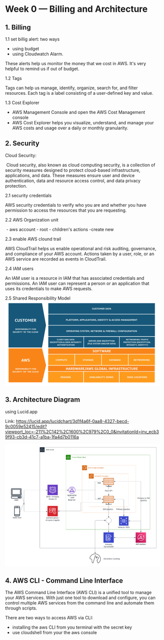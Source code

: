 # Week 0 — Billing and Architecture

## 1. Billing

1.1 set billig alert: two ways

- using budget 
- using Cloudwatch Alarm.  

These alerts help us monitor the money that we cost in AWS. It's very helpful to remind us if out of budget.

1.2 Tags

Tags can help us manage, identify, organize, search for, and filter resources. Each tag is a label consisting of a user-defined key and value.

1.3 Cost Explorer

- AWS Management Console and open the AWS Cost Management console
- AWS Cost Explorer helps you visualize, understand, and manage your AWS costs and usage over a daily or monthly granularity.

## 2. Security

Cloud Security: 

​	Cloud security, also known as cloud computing security, is a collection of security measures designed to protect cloud-based infrastructure, applications, and data. These measures ensure user and device authentication, data and resource access control, and data privacy protection.

2.1 security credentials

AWS security credentials to verify who you are and whether you have permission to access the resources that you are requesting. 

2.2 AWS Organization unit

​    - aws account - root - children's actions -create new 

2.3 enable AWS clound trail

AWS CloudTrail helps us enable operational and risk auditing, governance, and compliance of your AWS account. Actions taken by a user, role, or an AWS service are recorded as events in CloudTrail.

2.4 IAM users

An IAM user is a resource in IAM that has associated credentials and permissions. An IAM user can represent a person or an application that uses its credentials to make AWS requests. 

2.5 Shared Responsibility Model
![AWS](../_docs/images/aws-cloud-security.jpg)


## 3. Architecture Diagram

using Lucid.app

Link: https://lucid.app/lucidchart/3d1f4a6f-0aa8-4327-becd-9c0059e52415/edit?viewport_loc=-211%2C142%2C1600%2C979%2C0_0&invitationId=inv_ecb39f93-cb3d-41c7-a1ba-1fa4d7b0116a

![AWS](../_docs/images/aws-arch.png)

## 4. AWS CLI - Command Line Interface 

The AWS Command Line Interface (AWS CLI) is a unified tool to manage your AWS services. With just one tool to download and configure, you can control multiple AWS services from the command line and automate them through scripts.

There are two ways to access AWS via CLI:

- installing the aws CLI from you terminal with the secret key
- use cloudshell from your the aws console